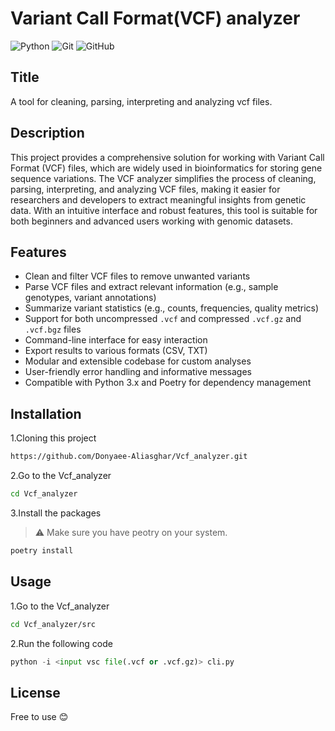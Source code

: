 # Variant Call Format(VCF) analyzer
![Python](https://img.shields.io/badge/python-3670A0?style=for-the-badge&logo=python&logoColor=ffdd54)
![Git](https://img.shields.io/badge/git-%23F05033.svg?style=for-the-badge&logo=git&logoColor=white)
![GitHub](https://img.shields.io/badge/github-%23121011.svg?style=for-the-badge&logo=github&logoColor=white)
## Title
A tool for cleaning, parsing, interpreting and analyzing vcf files.

## Description 
This project provides a comprehensive solution for working with Variant Call Format (VCF) files, which are widely used in bioinformatics for storing gene sequence variations. The VCF analyzer simplifies the process of cleaning, parsing, interpreting, and analyzing VCF files, making it easier for researchers and developers to extract meaningful insights from genetic data. With an intuitive interface and robust features, this tool is suitable for both beginners and advanced users working with genomic datasets.

## Features
- Clean and filter VCF files to remove unwanted variants
- Parse VCF files and extract relevant information (e.g., sample genotypes, variant annotations)
- Summarize variant statistics (e.g., counts, frequencies, quality metrics)
- Support for both uncompressed `.vcf` and compressed `.vcf.gz` and `.vcf.bgz` files
- Command-line interface for easy interaction
- Export results to various formats (CSV, TXT)
- Modular and extensible codebase for custom analyses
- User-friendly error handling and informative messages
- Compatible with Python 3.x and Poetry for dependency management

## Installation 
1.Cloning this project
```bash
https://github.com/Donyaee-Aliasghar/Vcf_analyzer.git
```
2.Go to the Vcf_analyzer
```bash
cd Vcf_analyzer
```
3.Install the packages
>⚠️ Make sure you have peotry on your system.
```python
poetry install
```

## Usage
1.Go to the Vcf_analyzer
```bash
cd Vcf_analyzer/src
```
2.Run the following code
```python
python -i <input vsc file(.vcf or .vcf.gz)> cli.py
```

## License
Free to use 😊
